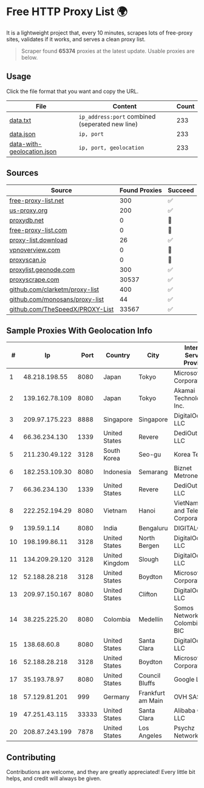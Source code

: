 
# Free HTTP Proxy List 🌍

It is a lightweight project that, every 10 minutes, scrapes lots of free-proxy sites, validates if it works, and serves a clean proxy list.


> Scraper found **65374** proxies at the latest update. Usable proxies are below.

## Usage

Click the file format that you want and copy the URL.


|File|Content|Count|
|----|-------|-----|
|[data.txt](https://raw.githubusercontent.com/themiralay/Proxy-List-World/master/data.txt)|`ip_address:port` combined (seperated new line)|233|
|[data.json](https://raw.githubusercontent.com/themiralay/Proxy-List-World/master/data.json)|`ip, port`|233|
|[data-with-geolocation.json](https://raw.githubusercontent.com/themiralay/Proxy-List-World/master/data-with-geolocation.json)|`ip, port, geolocation`|233|

## Sources

|Source|Found Proxies|Succeed|
|------|-------------|-------|
|[free-proxy-list.net](https://free-proxy-list.net)|300|✅|
|[us-proxy.org](https://www.us-proxy.org)|200|✅|
|[proxydb.net](http://proxydb.net)|0|🚫|
|[free-proxy-list.com](https://free-proxy-list.com/?page=&port=&type%5B%5D=http&type%5B%5D=https&up_time=0&search=Search)|0|🚫|
|[proxy-list.download](https://www.proxy-list.download/HTTP)|26|✅|
|[vpnoverview.com](https://vpnoverview.com/privacy/anonymous-browsing/free-proxy-servers)|0|🚫|
|[proxyscan.io](https://www.proxyscan.io)|0|🚫|
|[proxylist.geonode.com](https://proxylist.geonode.com/api/proxy-list?limit=300&page=1&sort_by=lastChecked&sort_type=desc&protocols=http,https)|300|✅|
|[proxyscrape.com](https://api.proxyscrape.com/v2/?request=displayproxies&protocol=http&timeout=10000&country=all&ssl=all&anonymity=all)|30537|✅|
|[github.com/clarketm/proxy-list](https://raw.githubusercontent.com/clarketm/proxy-list/master/proxy-list-raw.txt)|400|✅|
|[github.com/monosans/proxy-list](https://raw.githubusercontent.com/monosans/proxy-list/main/proxies/http.txt)|44|✅|
|[github.com/TheSpeedX/PROXY-List](https://raw.githubusercontent.com/TheSpeedX/PROXY-List/master/http.txt)|33567|✅|


## Sample Proxies With Geolocation Info

|#|Ip|Port|Country|City|Internet Service Provider|
|-|--|----|-------|----|-------------------------|
|1|48.218.198.55|8080|Japan|Tokyo|Microsoft Corporation|
|2|139.162.78.109|8080|Japan|Tokyo|Akamai Technologies, Inc.|
|3|209.97.175.223|8888|Singapore|Singapore|DigitalOcean, LLC|
|4|66.36.234.130|1339|United States|Revere|DediOutlet, LLC|
|5|211.230.49.122|3128|South Korea|Seo-gu|Korea Telecom|
|6|182.253.109.30|8080|Indonesia|Semarang|Biznet Metronet|
|7|66.36.234.130|1339|United States|Revere|DediOutlet, LLC|
|8|222.252.194.29|8080|Vietnam|Hanoi|VietNam Post and Telecom Corporation|
|9|139.59.1.14|8080|India|Bengaluru|DIGITALOCEAN|
|10|198.199.86.11|3128|United States|North Bergen|DigitalOcean, LLC|
|11|134.209.29.120|3128|United Kingdom|Slough|DigitalOcean, LLC|
|12|52.188.28.218|3128|United States|Boydton|Microsoft Corporation|
|13|209.97.150.167|8080|United States|Clifton|DigitalOcean, LLC|
|14|38.225.225.20|8080|Colombia|Medellín|Somos Networks Colombia S.a.s. BIC|
|15|138.68.60.8|8080|United States|Santa Clara|DigitalOcean, LLC|
|16|52.188.28.218|3128|United States|Boydton|Microsoft Corporation|
|17|35.193.78.97|8080|United States|Council Bluffs|Google LLC|
|18|57.129.81.201|999|Germany|Frankfurt am Main|OVH SAS|
|19|47.251.43.115|33333|United States|Santa Clara|Alibaba Cloud LLC|
|20|208.87.243.199|7878|United States|Los Angeles|Psychz Networks|



## Contributing

Contributions are welcome, and they are greatly appreciated! Every
little bit helps, and credit will always be given.

